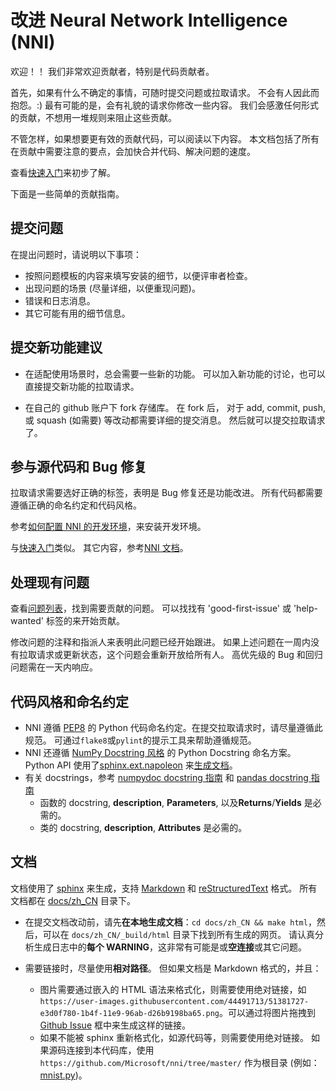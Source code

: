 # 改进 Neural Network Intelligence (NNI)

欢迎！！ 我们非常欢迎贡献者，特别是代码贡献者。

首先，如果有什么不确定的事情，可随时提交问题或拉取请求。 不会有人因此而抱怨。:) 最有可能的是，会有礼貌的请求你修改一些内容。 我们会感激任何形式的贡献，不想用一堆规则来阻止这些贡献。

不管怎样，如果想要更有效的贡献代码，可以阅读以下内容。 本文档包括了所有在贡献中需要注意的要点，会加快合并代码、解决问题的速度。

查看[快速入门](QuickStart.md)来初步了解。

下面是一些简单的贡献指南。

## 提交问题

在提出问题时，请说明以下事项：

* 按照问题模板的内容来填写安装的细节，以便评审者检查。
* 出现问题的场景 (尽量详细，以便重现问题)。
* 错误和日志消息。
* 其它可能有用的细节信息。

## 提交新功能建议

* 在适配使用场景时，总会需要一些新的功能。 可以加入新功能的讨论，也可以直接提交新功能的拉取请求。

* 在自己的 github 账户下 fork 存储库。 在 fork 后， 对于 add, commit, push, 或 squash (如需要) 等改动都需要详细的提交消息。 然后就可以提交拉取请求了。

## 参与源代码和 Bug 修复

拉取请求需要选好正确的标签，表明是 Bug 修复还是功能改进。 所有代码都需要遵循正确的命名约定和代码风格。

参考[如何配置 NNI 的开发环境](./SetupNniDeveloperEnvironment.md)，来安装开发环境。

与[快速入门](QuickStart.md)类似。 其它内容，参考[NNI 文档](http://nni.readthedocs.io)。

## 处理现有问题

查看[问题列表](https://github.com/Microsoft/nni/issues)，找到需要贡献的问题。 可以找找有 'good-first-issue' 或 'help-wanted' 标签的来开始贡献。

修改问题的注释和指派人来表明此问题已经开始跟进。 如果上述问题在一周内没有拉取请求或更新状态，这个问题会重新开放给所有人。 高优先级的 Bug 和回归问题需在一天内响应。

## 代码风格和命名约定

* NNI 遵循 [PEP8](https://www.python.org/dev/peps/pep-0008/) 的 Python 代码命名约定。在提交拉取请求时，请尽量遵循此规范。 可通过`flake8`或`pylint`的提示工具来帮助遵循规范。
* NNI 还遵循 [NumPy Docstring 风格](https://www.sphinx-doc.org/en/master/usage/extensions/example_numpy.html#example-numpy) 的 Python Docstring 命名方案。 Python API 使用了[sphinx.ext.napoleon](https://www.sphinx-doc.org/en/master/usage/extensions/napoleon.html) 来[生成文档](Contributing.md#documentation)。
* 有关 docstrings，参考 [numpydoc docstring 指南](https://numpydoc.readthedocs.io/en/latest/format.html) 和 [pandas docstring 指南](https://python-sprints.github.io/pandas/guide/pandas_docstring.html) 
    * 函数的 docstring, **description**, **Parameters**, 以及**Returns**/**Yields** 是必需的。
    * 类的 docstring, **description**, **Attributes** 是必需的。

## 文档

文档使用了 [sphinx](http://sphinx-doc.org/) 来生成，支持 [Markdown](https://guides.github.com/features/mastering-markdown/) 和 [reStructuredText](http://www.sphinx-doc.org/en/master/usage/restructuredtext/basics.html) 格式。 所有文档都在 [docs/zh_CN](docs) 目录下。

* 在提交文档改动前，请先**在本地生成文档**：`cd docs/zh_CN && make html`，然后，可以在 `docs/zh_CN/_build/html` 目录下找到所有生成的网页。 请认真分析生成日志中的**每个 WARNING**，这非常有可能是或**空连接**或其它问题。

* 需要链接时，尽量使用**相对路径**。 但如果文档是 Markdown 格式的，并且：
    
    * 图片需要通过嵌入的 HTML 语法来格式化，则需要使用绝对链接，如 `https://user-images.githubusercontent.com/44491713/51381727-e3d0f780-1b4f-11e9-96ab-d26b9198ba65.png`。可以通过将图片拖拽到 [Github Issue](https://github.com/Microsoft/nni/issues/new) 框中来生成这样的链接。
    * 如果不能被 sphinx 重新格式化，如源代码等，则需要使用绝对链接。 如果源码连接到本代码库，使用 `https://github.com/Microsoft/nni/tree/master/` 作为根目录 (例如：[mnist.py](https://github.com/Microsoft/nni/blob/master/examples/trials/mnist-tfv1/mnist.py))。